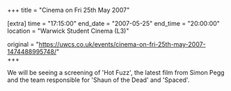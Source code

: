 +++
title = "Cinema on Fri 25th May 2007"

[extra]
time = "17:15:00"
end_date = "2007-05-25"
end_time = "20:00:00"
location = "Warwick Student Cinema (L3)"

original = "https://uwcs.co.uk/events/cinema-on-fri-25th-may-2007-1474488995748/"    
+++

We will be seeing a screening of 'Hot Fuzz', the latest film from Simon Pegg and the team responsible for 'Shaun of the Dead' and 'Spaced'.

